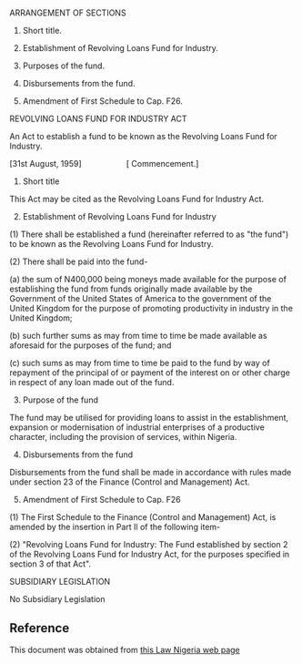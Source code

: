 # 

ARRANGEMENT OF SECTIONS

1. Short title.

2. Establishment of Revolving Loans Fund for Industry.

3. Purposes of the fund.

4. Disbursements from the fund.

5. Amendment of First Schedule to Cap. F26.

REVOLVING LOANS FUND FOR INDUSTRY ACT

An Act to establish a fund to be known as the Revolving Loans Fund for Industry.

[31st August, 1959]                    [ Commencement.]

1. Short title

This Act may be cited as the Revolving Loans Fund for Industry Act.

2. Establishment of Revolving Loans Fund for Industry

(1) There shall be established a fund (hereinafter referred to as "the fund") to be known as the Revolving Loans Fund for Industry.

(2) There shall be paid into the fund-

(a) the sum of N400,000 being moneys made available for the purpose of establishing the fund from funds originally made available by the Government of the United States of America to the government of the United Kingdom for the purpose of promoting productivity in industry in the United Kingdom;

(b) such further sums as may from time to time be made available as aforesaid for the purposes of the fund; and

(c) such sums as may from time to time be paid to the fund by way of repayment of the principal of or payment of the interest on or other charge in respect of any loan made out of the fund.

3. Purpose of the fund

The fund may be utilised for providing loans to assist in the establishment, expansion or modernisation of industrial enterprises of a productive character, including the provision of services, within Nigeria.

4. Disbursements from the fund

Disbursements from the fund shall be made in accordance with rules made under section 23 of the Finance (Control and Management) Act.

5. Amendment of First Schedule to Cap. F26

(1) The First Schedule to the Finance (Control and Management) Act, is amended by the insertion in Part Il of the following item-

(2) "Revolving Loans Fund for Industry: The Fund established by section 2 of the Revolving Loans Fund for Industry Act, for the purposes specified in section 3 of that Act".

SUBSIDIARY LEGISLATION

No Subsidiary Legislation

## Reference

This document was obtained from [this Law Nigeria web page](http://www.lawnigeria.com/LFN/R/Revolving-Loans-Fund-for-Industry-Act.php)
